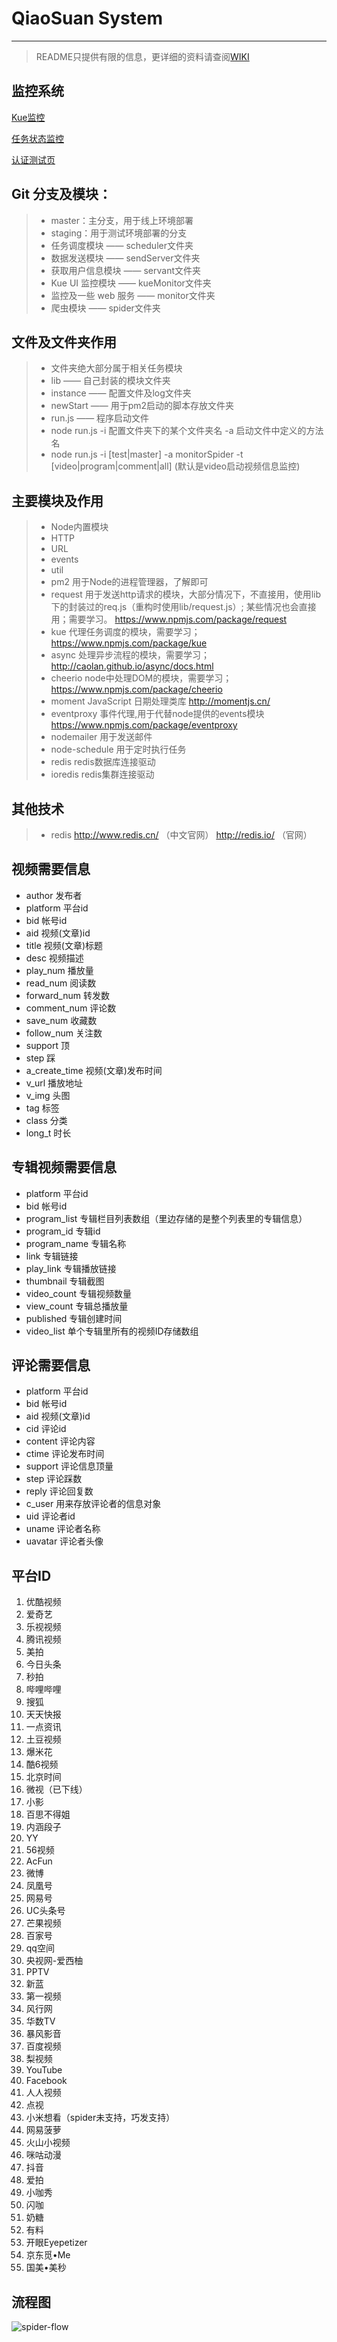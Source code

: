 # QiaoSuan System

------

> README只提供有限的信息，更详细的资料请查阅[WIKI](http://git.meimiao.net/qiaosuan_spider/code/wikis)

## 监控系统

[Kue监控](http://spider-kue.meimiaoip.com/kue) 

[任务状态监控](http://spider-monitor.meimiaoip.com) 

[认证测试页](http://spider-monitor.meimiaoip.com/auth) 
    

## Git 分支及模块：

> * master：主分支，用于线上环境部署
> * staging：用于测试环境部署的分支
> * 任务调度模块 —— scheduler文件夹
> * 数据发送模块 —— sendServer文件夹
> * 获取用户信息模块 —— servant文件夹
> * Kue UI 监控模块 —— kueMonitor文件夹
> * 监控及一些 web 服务 —— monitor文件夹
> * 爬虫模块 —— spider文件夹

## 文件及文件夹作用
> * 文件夹绝大部分属于相关任务模块
> * lib —— 自己封装的模块文件夹
> * instance —— 配置文件及log文件夹
> * newStart —— 用于pm2启动的脚本存放文件夹
> * run.js —— 程序启动文件
> * node run.js -i 配置文件夹下的某个文件夹名 -a 启动文件中定义的方法名
> * node run.js -i [test|master] -a monitorSpider -t [video|program|comment|all] (默认是video启动视频信息监控)

## 主要模块及作用

> * Node内置模块
> * HTTP
> * URL
> * events
> * util
> * pm2 用于Node的进程管理器，了解即可
> * request 用于发送http请求的模块，大部分情况下，不直接用，使用lib下的封装过的req.js（重构时使用lib/request.js）;
某些情况也会直接用；需要学习。
https://www.npmjs.com/package/request
> * kue 代理任务调度的模块，需要学习；
https://www.npmjs.com/package/kue
> * async 处理异步流程的模块，需要学习；
http://caolan.github.io/async/docs.html
> * cheerio node中处理DOM的模块，需要学习；
https://www.npmjs.com/package/cheerio
> * moment JavaScript 日期处理类库
http://momentjs.cn/
> * eventproxy 事件代理,用于代替node提供的events模块 https://www.npmjs.com/package/eventproxy
> * nodemailer 用于发送邮件
> * node-schedule 用于定时执行任务
> * redis redis数据库连接驱动
> * ioredis redis集群连接驱动

## 其他技术

> * redis  http://www.redis.cn/ （中文官网）  http://redis.io/ （官网）

## 视频需要信息

* author  发布者
* platform  平台id
* bid  帐号id
* aid   视频(文章)id
* title  视频(文章)标题
* desc  视频描述
* play_num  播放量
* read_num  阅读数
* forward_num  转发数
* comment_num  评论数
* save_num  收藏数
* follow_num  关注数
* support  顶
* step  踩
* a_create_time  视频(文章)发布时间
* v_url  播放地址
* v_img  头图
* tag  标签
* class  分类
* long_t  时长

## 专辑视频需要信息

* platform  平台id
* bid  帐号id
* program_list 专辑栏目列表数组（里边存储的是整个列表里的专辑信息）
* program_id   专辑id
* program_name  专辑名称
* link  专辑链接
* play_link  专辑播放链接
* thumbnail  专辑截图
* video_count  专辑视频数量
* view_count  专辑总播放量
* published  专辑创建时间
* video_list  单个专辑里所有的视频ID存储数组

## 评论需要信息

* platform  平台id
* bid  帐号id
* aid   视频(文章)id
* cid  评论id
* content  评论内容
* ctime  评论发布时间
* support  评论信息顶量
* step  评论踩数
* reply  评论回复数
* c_user  用来存放评论者的信息对象
* uid  评论者id
* uname  评论者名称
* uavatar  评论者头像

## 平台ID

1. 优酷视频
2. 爱奇艺
3. 乐视视频
4. 腾讯视频
5. 美拍
6. 今日头条
7. 秒拍
8. 哔哩哔哩
9. 搜狐
10. 天天快报
11. 一点资讯
12. 土豆视频
13. 爆米花
14. 酷6视频
15. 北京时间
16. 微视（已下线）
17. 小影
18. 百思不得姐
19. 内涵段子
20. YY
21. 56视频
22. AcFun
23. 微博
24. 凤凰号
25. 网易号
26. UC头条号 
27. 芒果视频
28. 百家号
29. qq空间
30. 央视网-爱西柚
31. PPTV
32. 新蓝
33. 第一视频
34. 风行网
35. 华数TV
36. 暴风影音
37. 百度视频
38. 梨视频
39. YouTube
40. Facebook
41. 人人视频
42. 点视
43. 小米想看（spider未支持，巧发支持）
44. 网易菠萝
45. 火山小视频
46. 咪咕动漫
47. 抖音
48. 爱拍
49. 小咖秀
50. 闪咖
51. 奶糖
52. 有料
53. 开眼Eyepetizer
54. 京东觅•Me
55. 国美•美秒

## 流程图
![spider-flow](http://git.meimiao.net/qiaosuan_spider/code/wikis/img/introduction.svg)